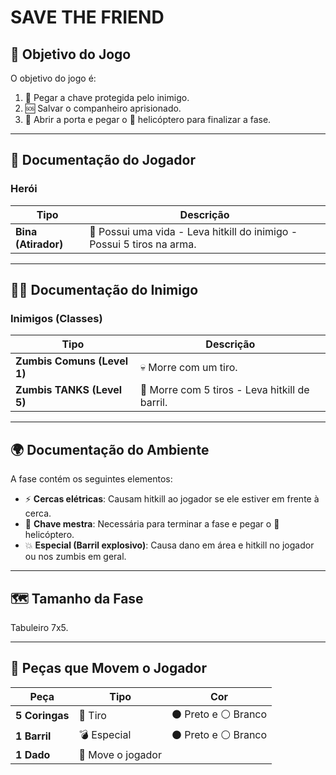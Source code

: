 #  SAVE THE FRIEND 

## 🎯 Objetivo do Jogo
O objetivo do jogo é:
1. 🔑 Pegar a chave protegida pelo inimigo.
2. 🆘 Salvar o companheiro aprisionado.
3. 🚪 Abrir a porta e pegar o 🚁 helicóptero para finalizar a fase.

---

## 👤 Documentação do Jogador

### Herói

| Tipo | Descrição |
|------|-----------|
| **Bina (Atirador)** | 🏹 Possui uma vida - Leva hitkill do inimigo - Possui 5 tiros na arma. |

---

## 🧟‍♂️ Documentação do Inimigo

### Inimigos (Classes)

| Tipo | Descrição |
|------|-----------|
| **Zumbis Comuns (Level 1)** | 💀 Morre com um tiro. |
| **Zumbis TANKS (Level 5)** | 💪 Morre com 5 tiros - Leva hitkill de barril. |

---

## 🌍 Documentação do Ambiente

A fase contém os seguintes elementos:

- ⚡ **Cercas elétricas**: Causam hitkill ao jogador se ele estiver em frente à cerca.
- 🔑 **Chave mestra**: Necessária para terminar a fase e pegar o 🚁 helicóptero.
- 💥 **Especial (Barril explosivo)**: Causa dano em área e hitkill no jogador ou nos zumbis em geral.

---

## 🗺️ Tamanho da Fase
Tabuleiro 7x5.

---

## 🎲 Peças que Movem o Jogador

| Peça | Tipo | Cor |
|------|------|-----|
| **5 Coringas** | 🎯 Tiro | ⚫ Preto e ⚪ Branco |
| **1 Barril** | 💣 Especial | ⚫ Preto e ⚪ Branco |
| **1 Dado** | 🎲 Move o jogador | |

